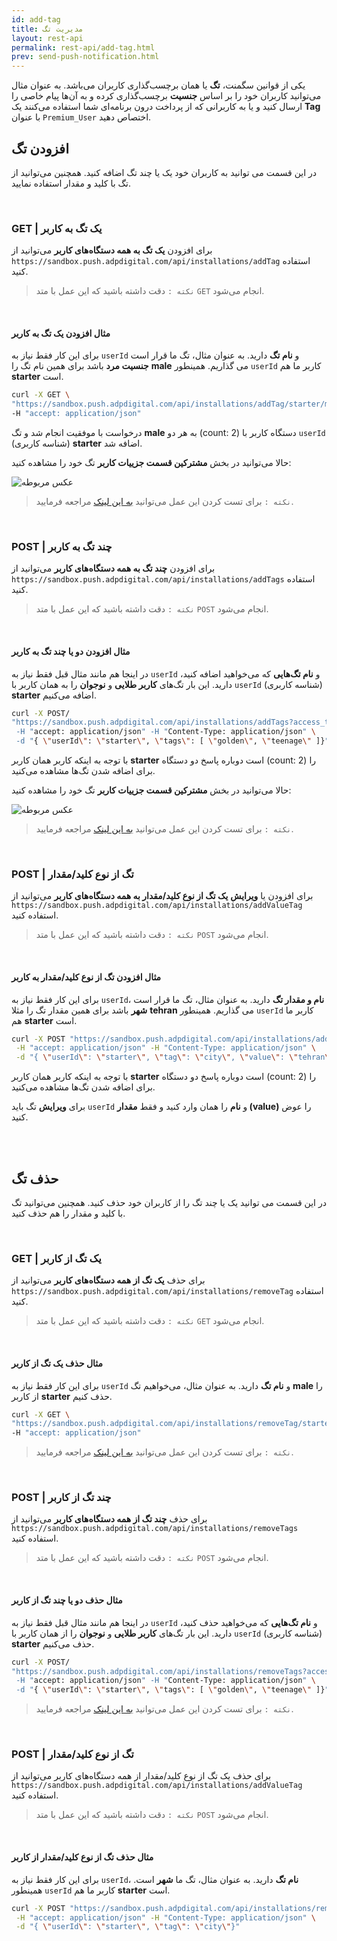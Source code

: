 ```yaml
---
id: add-tag
title: مدیریت تگ
layout: rest-api
permalink: rest-api/add-tag.html
prev: send-push-notification.html
---
```


یکی از قوانین سگمنت، **تگ** یا همان برچسب‌گذاری کاربران می‌باشد. به عنوان مثال می‌توانید کاربران خود را بر اساس **جنسیت** برچسب‌گذاری کرده و به آن‌ها پیام خاصی را ارسال کنید و یا به کاربرانی که از پرداخت درون برنامه‌ای شما استفاده می‌کنند یک **Tag** با عنوان ‍‍‍`Premium_User‍` اختصاص دهید.

## افزودن تگ 

در این قسمت می‌ توانید به کاربران خود یک یا چند تگ اضافه کنید. همچنین می‌توانید از تگ با کلید و مقدار استفاده نمایید.

<br>

### GET | یک تگ به کاربر 

برای افزودن **یک تگ به همه دستگاه‌های کاربر** می‌توانید از `https://sandbox.push.adpdigital.com/api/installations/addTag` استفاده کنید.

> `نکته :` دقت داشته باشید که این عمل با متد `GET` انجام می‌شود.

<br>

#### مثال افزودن یک تگ به کاربر

برای این کار فقط نیاز به `userId` و **نام تگ** دارید. به عنوان مثال، تگ ما قرار است **جنسیت مرد** باشد برای همین نام تگ را **male** می گذاریم. همینطور `userId` کاربر ما هم **starter** است. 

```bash
curl -X GET \
"https://sandbox.push.adpdigital.com/api/installations/addTag/starter/male?access_token=<ACCESS_TOKEN>" \
-H "accept: application/json"
```

درخواست با موفقیت انجام شد و تگ **male** به هر دو (count: 2) دستگاه کاربر با `userId` (شناسه کاربری) **starter** اضافه شد.

حالا می‌توانید در بخش **مشترکین قسمت جزییات کاربر** تگ خود را مشاهده کنید:


![عکس مربوطه](http://uupload.ir/files/jdf5_tag.png)

> `نکته :` برای تست کردن این عمل می‌توانید [به این لینک](https://apidoc.chabok.io/#/installation/installation_addTag) مراجعه فرمایید.

<br>

### POST | چند تگ به کاربر

برای افزودن **چند تگ به همه دستگاه‌های کاربر** می‌توانید از `https://sandbox.push.adpdigital.com/api/installations/addTags` استفاده کنید.

> `نکته :` دقت داشته باشید که این عمل با متد `POST` انجام می‌شود.

<br>

#### مثال افزودن دو یا چند تگ به کاربر

در اینجا هم مانند مثال قبل فقط نیاز به `userId` و **نام تگ‌هایی** که می‌خواهید اضافه کنید، دارید. این بار تگ‌های **کاربر طلایی** و **نوجوان** را به همان کاربر با `userId` (شناسه کاربری) **starter** اضافه می‌کنیم. 

```bash
curl -X POST/
"https://sandbox.push.adpdigital.com/api/installations/addTags?access_token=<ACCESS_TOKEN> \
 -H "accept: application/json" -H "Content-Type: application/json" \
 -d "{ \"userId\": \"starter\", \"tags\": [ \"golden\", \"teenage\" ]}"
```
با توجه به اینکه کاربر همان کاربر **starter** است دوباره پاسخ  دو دستگاه (count: 2) را برای اضافه شدن تگ‌ها مشاهده می‌کنید.

حالا می‌توانید در بخش **مشترکین قسمت جزییات کاربر** تگ خود را مشاهده کنید:

![عکس مربوطه](http://uupload.ir/files/so9x_tag2.png)

> `نکته :` برای تست کردن این عمل می‌توانید [به این لینک](https://apidoc.chabok.io/#/installation/installation_addTags) مراجعه فرمایید.

<br>

### POST | تگ از نوع کلید/مقدار 

برای افزودن یا **ویرایش** **یک تگ از نوع کلید/مقدار به همه دستگاه‌های کاربر** می‌توانید از `https://sandbox.push.adpdigital.com/api/installations/addValueTag` استفاده کنید.

> `نکته :` دقت داشته باشید که این عمل با متد `POST` انجام می‌شود.

<br>

#### مثال افزودن تگ از نوع کلید/مقدار به کاربر

برای این کار فقط نیاز به `userId`، **نام و مقدار تگ** دارید. به عنوان مثال، تگ ما قرار است **شهر** باشد برای همین مقدار تگ را مثلا **tehran** می گذاریم. همینطور `userId` کاربر ما هم **starter** است. 

```bash
curl -X POST "https://sandbox.push.adpdigital.com/api/installations/addValueTag?access_token=<ACCESS_TOKEN" \
 -H "accept: application/json" -H "Content-Type: application/json" \
 -d "{ \"userId\": \"starter\", \"tag\": \"city\", \"value\": \"tehran\"}"
```
با توجه به اینکه کاربر همان کاربر **starter** است دوباره پاسخ  دو دستگاه (count: 2) را برای اضافه شدن تگ‌ها مشاهده می‌کنید.

برای **ویرایش** تگ باید ‍‍`userId` و **نام** را همان وارد کنید و فقط **مقدار (value)** را عوض کنید. 

<br><br>

## حذف تگ

در این قسمت می‌ توانید یک یا چند تگ را از کاربران خود حذف کنید. همچنین می‌توانید تگ با کلید و مقدار را هم حذف کنید.

<br>

### GET | یک تگ از کاربر 

برای حذف **یک تگ از همه دستگاه‌های کاربر** می‌توانید از `https://sandbox.push.adpdigital.com/api/installations/removeTag` استفاده کنید.

> `نکته :` دقت داشته باشید که این عمل با متد `GET` انجام می‌شود.

<br>

#### مثال حذف یک تگ از کاربر

برای این کار فقط نیاز به `userId` و **نام تگ** دارید. به عنوان مثال، می‌خواهیم تگ **male** را از کاربر **starter** حذف کنیم.

```bash
curl -X GET \
"https://sandbox.push.adpdigital.com/api/installations/removeTag/starter/male?access_token=<ACCESS_TOKEN>" \
-H "accept: application/json"
```

> `نکته :` برای تست کردن این عمل می‌توانید [به این لینک](https://apidoc.chabok.io/#/installation/installation_removeTag) مراجعه فرمایید.

<br>

### POST | چند تگ از کاربر 

برای حذف **چند تگ از همه دستگاه‌های کاربر** می‌توانید از `https://sandbox.push.adpdigital.com/api/installations/removeTags` استفاده کنید.

> `نکته :` دقت داشته باشید که این عمل با متد `POST` انجام می‌شود.

<br>

#### مثال حذف دو یا چند تگ از کاربر

در اینجا هم مانند مثال قبل فقط نیاز به `userId` و **نام تگ‌هایی** که می‌خواهید حذف کنید، دارید. این بار تگ‌های **کاربر طلایی** و **نوجوان** را از همان کاربر با `userId` (شناسه کاربری) **starter** حذف می‌کنیم. 

```bash
curl -X POST/
"https://sandbox.push.adpdigital.com/api/installations/removeTags?access_token=<ACCESS_TOKEN> \
 -H "accept: application/json" -H "Content-Type: application/json" \
 -d "{ \"userId\": \"starter\", \"tags\": [ \"golden\", \"teenage\" ]}"
```

> `نکته :` برای تست کردن این عمل می‌توانید [به این لینک](https://apidoc.chabok.io/#/installation/installation_removeTags) مراجعه فرمایید.

<br>

### POST | تگ از نوع کلید/مقدار 

برای حذف یک تگ از نوع کلید/مقدار از همه دستگاه‌های کاربر می‌توانید از `https://sandbox.push.adpdigital.com/api/installations/addValueTag` استفاده کنید.

> `نکته :` دقت داشته باشید که این عمل با متد `POST` انجام می‌شود.

<br>

#### مثال حذف تگ از نوع کلید/مقدار از کاربر

برای این کار فقط نیاز به `userId`، **نام تگ** دارید. به عنوان مثال، تگ ما **شهر** است. همینطور `userId` کاربر ما هم **starter** است. 

```bash
curl -X POST "https://sandbox.push.adpdigital.com/api/installations/removeValueTag?access_token=<ACCESS_TOKEN" \
 -H "accept: application/json" -H "Content-Type: application/json" \
 -d "{ \"userId\": \"starter\", \"tag\": \"city\"}"
```
